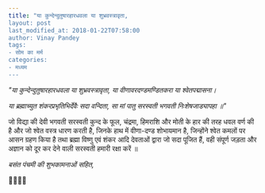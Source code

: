 ```yaml
---
title: "या कुन्देन्दुतुषारहारधवला या शुभ्रवस्त्रावृता,
layout: post
last_modified_at: 2018-01-22T07:58:00
author: Vinay Pandey
tags:
- सोम का मर्म
categories:
- मध्यम
---
```

*"या कुन्देन्दुतुषारहारधवला या शुभ्रवस्त्रावृता,*
*या वीणावरदण्डमण्डितकरा या श्वेतपद्मासना।*

*या ब्रह्माच्युत शंकरप्रभृतिभिर्देवैः सदा वन्दिता,*
*सा मां पातु सरस्वती भगवती निःशेषजाड्यापहा ॥"*

जो विद्या की देवी भगवती सरस्वती कुन्द के फूल, चंद्रमा, हिमराशि और मोती के हार की तरह धवल वर्ण की है और जो श्वेत वस्त्र धारण करती है, जिनके हाथ में वीणा-दण्ड शोभायमान है, जिन्होंने श्वेत कमलों पर आसन ग्रहण किया है तथा ब्रह्मा विष्णु एवं शंकर आदि देवताओं द्वारा जो सदा पूजित हैं, वही संपूर्ण जड़ता और अज्ञान को दूर कर देने वाली सरस्वती हमारी रक्षा करें ॥

*बसंत पंचमी की शुभकामनाओं सहित,*

🙏🌷🌷🙏


